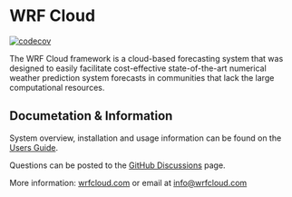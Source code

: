 # WRF Cloud
[![codecov](https://codecov.io/github/ncar/wrfcloud/branch/develop/graph/badge.svg?token=1950DDI9D2)](https://codecov.io/github/ncar/wrfcloud)

The WRF Cloud framework is a cloud-based forecasting system that was designed to easily facilitate cost-effective state-of-the-art numerical weather prediction system forecasts in communities that lack the large computational resources.

## Documetation & Information
System overview, installation and usage information can be found on the [Users Guide](https://wrfcloud.readthedocs.io/en/latest/). 

Questions can be posted to the [GitHub Discussions](https://github.com/NCAR/wrfcloud/discussions) page.

More information:
[wrfcloud.com](wrfcloud.com) or email at info@wrfcloud.com


